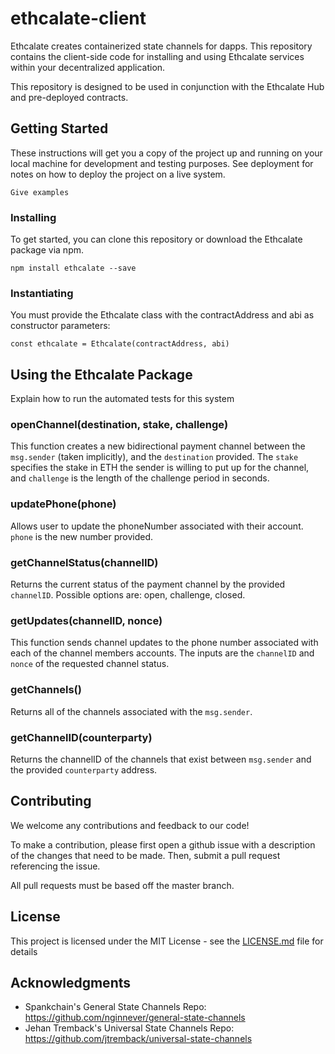 # ethcalate-client
Ethcalate creates containerized state channels for dapps. This repository contains the client-side code for installing and using Ethcalate services within your decentralized application.

This repository is designed to be used in conjunction with the Ethcalate Hub and pre-deployed contracts.

## Getting Started
These instructions will get you a copy of the project up and running on your local machine for development and testing purposes. See deployment for notes on how to deploy the project on a live system.

```
Give examples
```

### Installing

To get started, you can clone this repository or download the Ethcalate package via npm.

```
npm install ethcalate --save
```

### Instantiating
You must provide the Ethcalate class with the contractAddress and abi as constructor parameters:

```require('ethcalate')
const ethcalate = Ethcalate(contractAddress, abi)
```

## Using the Ethcalate Package

Explain how to run the automated tests for this system

### openChannel(destination, stake, challenge)

This function creates a new bidirectional payment channel between the `msg.sender` (taken implicitly), and the `destination` provided. The `stake` specifies the stake in ETH the sender is willing to put up for the channel, and `challenge` is the length of the challenge period in seconds.

### updatePhone(phone)

Allows user to update the phoneNumber associated with their account. `phone` is the new number provided.


### getChannelStatus(channelID)

Returns the current status of the payment channel by the provided `channelID`. Possible options are: open, challenge, closed.


### getUpdates(channelID, nonce)

This function sends channel updates to the phone number associated with each of the channel members accounts. The inputs are the `channelID` and `nonce` of the requested channel status.

### getChannels()

Returns all of the channels associated with the `msg.sender`.

### getChannelID(counterparty)

Returns the channelID of the channels that exist between `msg.sender` and the provided `counterparty` address.


## Contributing

We welcome any contributions and feedback to our code!

To make a contribution, please first open a github issue with a description of the changes that need to be made. Then, submit a pull request referencing the issue.

All pull requests must be based off the master branch.


## License

This project is licensed under the MIT License - see the [LICENSE.md](LICENSE.md) file for details

## Acknowledgments

* Spankchain's General State Channels Repo: https://github.com/nginnever/general-state-channels
* Jehan Tremback's Universal State Channels Repo: https://github.com/jtremback/universal-state-channels